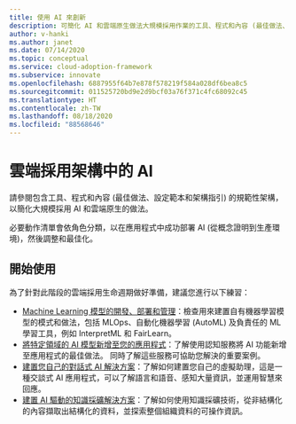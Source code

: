 ```yaml
---
title: 使用 AI 來創新
description: 可簡化 AI 和雲端原生做法大規模採用作業的工具、程式和內容 (最佳做法、設定範本和架構指引)。
author: v-hanki
ms.author: janet
ms.date: 07/14/2020
ms.topic: conceptual
ms.service: cloud-adoption-framework
ms.subservice: innovate
ms.openlocfilehash: 6887955f64b7e878f578219f584a028df6bea8c5
ms.sourcegitcommit: 011525720bd9e2d9bcf03a76f371c4fc68092c45
ms.translationtype: HT
ms.contentlocale: zh-TW
ms.lasthandoff: 08/18/2020
ms.locfileid: "88568646"
---
```

<!-- docsTest:ignore InterpretML FairLearn -->

# <a name="ai-in-the-cloud-adoption-framework"></a>雲端採用架構中的 AI

請參閱包含工具、程式和內容 (最佳做法、設定範本和架構指引) 的規範性架構，以簡化大規模採用 AI 和雲端原生的做法。

必要動作清單會依角色分類，以在應用程式中成功部署 AI (從概念證明到生產環境)，然後調整和最佳化。

## <a name="get-started"></a>開始使用

為了針對此階段的雲端採用生命週期做好準備，建議您進行以下練習：

- [Machine Learning 模型的開發、部署和管理](https://azure.microsoft.com/overview/ai-platform/dev-resources/)：檢查用來建置自有機器學習模型的模式和做法，包括 MLOps、自動化機器學習 (AutoML) 及負責任的 ML 學習工具，例如 InterpretML 和 FairLearn。
- [將特定領域的 AI 模型新增至您的應用程式](https://www.oreilly.com/library/view/building-intelligent-apps/9781492058632/)：了解使用認知服務將 AI 功能新增至應用程式的最佳做法。 同時了解這些服務可協助您解決的重要案例。
- [建置您自己的對話式 AI 解決方案](https://www.oreilly.com/library/view/a-developers-guide/9781492080619/)：了解如何建置您自己的虛擬助理，這是一種交談式 AI 應用程式，可以了解語言和語音、感知大量資訊，並運用智慧來回應。
- [建置 AI 驅動的知識採礦解決方案](https://azure.microsoft.com/resources/a-developers-guide-to-building-ai-driven-knowledge-mining-solutions/)：了解如何使用知識採礦技術，從非結構化的內容擷取出結構化的資料，並探索整個組織資料的可操作資訊。

